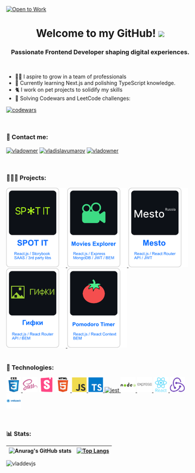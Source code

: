 <a href="mailto:vladislavumarov@gmail.com" target="blank"><img src="https://badgen.net/badge/open%20to/work/green" alt="Open to Work" height="60px" width="140px" /></a>

<h1 align="center">Welcome to my GitHub!</a> 
<img src="https://github.com/blackcater/blackcater/raw/main/images/Hi.gif" height="32"/></h1>
<h3 align="center">Passionate Frontend Developer shaping digital experiences.</h3>

<br/>

- 🧑‍💻 I aspire to grow in a team of professionals
- 🏫 Currently learning Next.js and polishing TypeScript knowledge.
- 🐈 I work on pet projects to solidify my skills
- 📃 Solving Codewars and LeetCode challenges:

[![codewars](https://www.codewars.com/users/vladdevjs/badges/large)](https://www.codewars.com/users/vladdevjs)

<br/>

<h3 align="left">💬 Contact me:</h3>
<p align="left">
<a href="https://twitter.com/vladowner" target="blank"><img align="center" src="https://raw.githubusercontent.com/rahuldkjain/github-profile-readme-generator/master/src/images/icons/Social/twitter.svg" alt="vladowner" height="30" width="40" /></a>
<a href="https://linkedin.com/in/vladislavumarov" target="blank"><img align="center" src="https://raw.githubusercontent.com/rahuldkjain/github-profile-readme-generator/master/src/images/icons/Social/linked-in-alt.svg" alt="vladislavumarov" height="30" width="40" /></a>
<a href="https://fb.com/vladowner" target="blank"><img align="center" src="https://raw.githubusercontent.com/rahuldkjain/github-profile-readme-generator/master/src/images/icons/Social/facebook.svg" alt="vladowner" height="30" width="40" /></a>
</p>

<br />

### 👨🏻‍💻 Projects:

<div id="projects">
  <a href="https://github.com/vladdevjs/book-it-coworking-frontend">
    <img width="160" src="./images/spot-it.png" alt="SPOT IT">
  </a>
  <a href="https://github.com/vladdevjs/movies-explorer-frontend">
    <img width="160" src="./images/movies-explorer.png" alt="Movies Explorer">
  </a>
  <a href="https://github.com/vladdevjs/react-mesto-auth">
    <img width="160" src="./images/mesto.png" alt="Mesto">
  </a>
  <a href="https://github.com/vladdevjs/giphy-client">
    <img width="160" src="./images/gifs.png" alt="Giphy Client">
  </a>
  <a href="https://github.com/vladdevjs/pomodoro-app">
    <img width="160" src="./images/pomodoro-app.png" alt="Ponodoro App">
  </a>
</div>

<br/>

### 🔨 Technologies:

<p align="left"> <a href="https://www.w3schools.com/css/" target="_blank" rel="noreferrer"> <img src="https://raw.githubusercontent.com/devicons/devicon/master/icons/css3/css3-original-wordmark.svg" alt="css3" width="40" height="40"/> </a>
 <a href="https://sass-lang.com/" target="_blank" rel="noreferrer"><img src="https://raw.githubusercontent.com/devicons/devicon/master/icons/sass/sass-original.svg" title="Sass" alt="Sass" width="40" height="40"/></a> <a href="https://storybook.js.org/" target="_blank" rel="noreferrer"><img src="https://raw.githubusercontent.com/devicons/devicon/master/icons/storybook/storybook-original.svg" title="Storybook" alt="Storybook" width="40" height="40"/></a> <a href="https://www.w3.org/html/" target="_blank" rel="noreferrer"> <img src="https://raw.githubusercontent.com/devicons/devicon/master/icons/html5/html5-original-wordmark.svg" alt="html5" width="40" height="40"/> </a> <a href="https://developer.mozilla.org/en-US/docs/Web/JavaScript" target="_blank" rel="noreferrer"> <img src="https://raw.githubusercontent.com/devicons/devicon/master/icons/javascript/javascript-original.svg" alt="javascript" width="40" height="40"/> </a> <a href="https://www.typescriptlang.org/" target="_blank" rel="noreferrer"> <img src="https://raw.githubusercontent.com/devicons/devicon/master/icons/typescript/typescript-original.svg" alt="javascript" width="40" height="40"/> </a><a href="https://jestjs.io" target="_blank" rel="noreferrer"> <img src="https://www.vectorlogo.zone/logos/jestjsio/jestjsio-icon.svg" alt="jest" width="40" height="40"/> </a> <a href="https://nodejs.org" target="_blank" rel="noreferrer"> <img src="https://raw.githubusercontent.com/devicons/devicon/master/icons/nodejs/nodejs-original-wordmark.svg" alt="nodejs" width="40" height="40"/> </a> <a href="https://expressjs.com" target="_blank" rel="noreferrer"> <img src="https://raw.githubusercontent.com/devicons/devicon/master/icons/express/express-original-wordmark.svg" alt="express" width="40" height="40"/> </a> <a href="https://reactjs.org/" target="_blank" rel="noreferrer"> <img src="https://raw.githubusercontent.com/devicons/devicon/master/icons/react/react-original-wordmark.svg" alt="react" width="40" height="40"/> </a> <a href="https://redux.js.org/" target="_blank" rel="noreferrer"> <img src="https://raw.githubusercontent.com/devicons/devicon/1119b9f84c0290e0f0b38982099a2bd027a48bf1/icons/redux/redux-original.svg" alt="react" width="40" height="40"/> </a> <a href="https://webpack.js.org" target="_blank" rel="noreferrer"> <img src="https://raw.githubusercontent.com/devicons/devicon/d00d0969292a6569d45b06d3f350f463a0107b0d/icons/webpack/webpack-original-wordmark.svg" alt="webpack" width="40" height="40"/> </a></p>

<br/>

### 📊 Stats:

| ![Anurag's GitHub stats](https://github-readme-stats.vercel.app/api?username=vladdevjs&hide=contribs,stars&line_height=20&bg_color=00000000&hide_border=true) | [![Top Langs](https://github-readme-stats.vercel.app/api/top-langs/?username=vladdevjs&layout=compact&bg_color=00000000&hide_border=true)](https://github.com/vladdevjs/github-readme-stats) |
| ------------------------------------------------------------------------------------------------------------------------------------------------------------- | -------------------------------------------------------------------------------------------------------------------------------------------------------------------------------------------- |

<p align="left"> <img src="https://komarev.com/ghpvc/?username=vladdevjs&label=Profile%20views&color=0e75b6&style=flat" alt="vladdevjs" /> </p>
